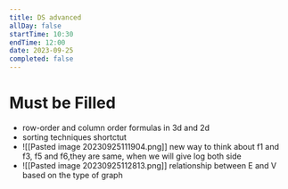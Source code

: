 ```yaml
---
title: DS advanced 
allDay: false
startTime: 10:30
endTime: 12:00
date: 2023-09-25
completed: false
---
```

# Must be Filled
- row-order and column order formulas in 3d and 2d
- sorting techniques shortctut
- ![[Pasted image 20230925111904.png]] new way to think about f1 and f3, f5 and f6,they are same, when we will give log both side
- ![[Pasted image 20230925112813.png]] relationship between E and V based on the type of graph
